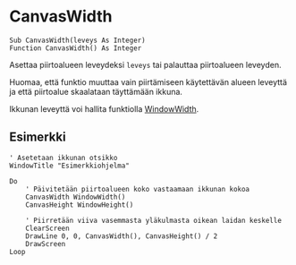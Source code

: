 <!--window-->
CanvasWidth
============

```eppabasic
Sub CanvasWidth(leveys As Integer)
Function CanvasWidth() As Integer
```

Asettaa piirtoalueen leveydeksi `leveys` tai palauttaa piirtoalueen leveyden.

Huomaa, että funktio muuttaa vain piirtämiseen käytettävän alueen leveyttä
ja että piirtoalue skaalataan täyttämään ikkuna.

Ikkunan leveyttä voi hallita funktiolla [WindowWidth](manual:windowwidth).

Esimerkki
----------
```eppabasic
' Asetetaan ikkunan otsikko
WindowTitle "Esimerkkiohjelma"

Do
    ' Päivitetään piirtoalueen koko vastaamaan ikkunan kokoa
    CanvasWidth WindowWidth()
    CanvasHeight WindowHeight()

    ' Piirretään viiva vasemmasta yläkulmasta oikean laidan keskelle
    ClearScreen
    DrawLine 0, 0, CanvasWidth(), CanvasHeight() / 2
    DrawScreen
Loop
```
